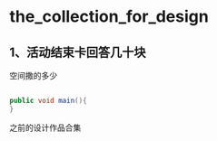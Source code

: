 # the_collection_for_design

## 1、活动结束卡回答几十块

空间撒的多少

```java

public void main(){
}
```

之前的设计作品合集
